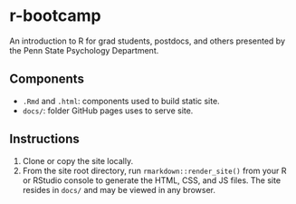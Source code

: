 # r-bootcamp
An introduction to R for grad students, postdocs, and others presented by the Penn State Psychology Department.

## Components

- `.Rmd` and `.html`: components used to build static site.
- `docs/`: folder GitHub pages uses to serve site.

## Instructions

1. Clone or copy the site locally.
2. From the site root directory, run `rmarkdown::render_site()` from your R or RStudio console to generate the HTML, CSS, and JS files. The site resides in `docs/` and may be viewed in any browser.

